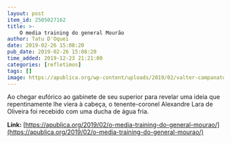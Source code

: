 ```yaml
---
layout: post
item_id: 2505027162
title: >-
    O media training do general Mourão
author: Tatu D'Oquei
date: 2019-02-26 15:08:20
pub_date: 2019-02-26 15:08:20
time_added: 2019-12-23 21:21:00
categories: [refletimos]
tags: []
image: https://apublica.org/wp-content/uploads/2019/02/valter-campanato-agencia-brasil.jpg
---
```


Ao chegar eufórico ao gabinete de seu superior para revelar uma ideia que repentinamente lhe viera à cabeça, o tenente-coronel Alexandre Lara de Oliveira foi recebido com uma ducha de água fria.

**Link:** [https://apublica.org/2019/02/o-media-training-do-general-mourao/](https://apublica.org/2019/02/o-media-training-do-general-mourao/)

